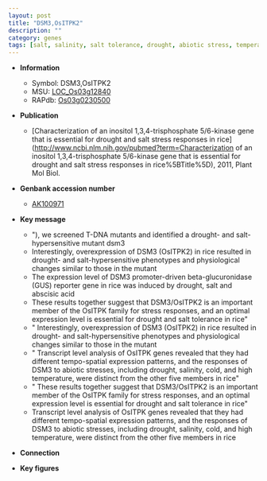 ```yaml
---
layout: post
title: "DSM3,OsITPK2"
description: ""
category: genes
tags: [salt, salinity, salt tolerance, drought, abiotic stress, temperature]
---
```


* **Information**  
    + Symbol: DSM3,OsITPK2  
    + MSU: [LOC_Os03g12840](http://rice.plantbiology.msu.edu/cgi-bin/ORF_infopage.cgi?orf=LOC_Os03g12840)  
    + RAPdb: [Os03g0230500](http://rapdb.dna.affrc.go.jp/viewer/gbrowse_details/irgsp1?name=Os03g0230500)  

* **Publication**  
    + [Characterization of an inositol 1,3,4-trisphosphate 5/6-kinase gene that is essential for drought and salt stress responses in rice](http://www.ncbi.nlm.nih.gov/pubmed?term=Characterization of an inositol 1,3,4-trisphosphate 5/6-kinase gene that is essential for drought and salt stress responses in rice%5BTitle%5D), 2011, Plant Mol Biol.

* **Genbank accession number**  
    + [AK100971](http://www.ncbi.nlm.nih.gov/nuccore/AK100971)

* **Key message**  
    + "), we screened T-DNA mutants and identified a drought- and salt-hypersensitive mutant dsm3
    + Interestingly, overexpression of DSM3 (OsITPK2) in rice resulted in drought- and salt-hypersensitive phenotypes and physiological changes similar to those in the mutant
    + The expression level of DSM3 promoter-driven beta-glucuronidase (GUS) reporter gene in rice was induced by drought, salt and abscisic acid
    + These results together suggest that DSM3/OsITPK2 is an important member of the OsITPK family for stress responses, and an optimal expression level is essential for drought and salt tolerance in rice"
    + " Interestingly, overexpression of DSM3 (OsITPK2) in rice resulted in drought- and salt-hypersensitive phenotypes and physiological changes similar to those in the mutant
    + " Transcript level analysis of OsITPK genes revealed that they had different tempo-spatial expression patterns, and the responses of DSM3 to abiotic stresses, including drought, salinity, cold, and high temperature, were distinct from the other five members in rice"
    + " These results together suggest that DSM3/OsITPK2 is an important member of the OsITPK family for stress responses, and an optimal expression level is essential for drought and salt tolerance in rice"
    + Transcript level analysis of OsITPK genes revealed that they had different tempo-spatial expression patterns, and the responses of DSM3 to abiotic stresses, including drought, salinity, cold, and high temperature, were distinct from the other five members in rice

* **Connection**  

* **Key figures**  


